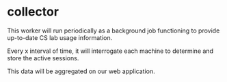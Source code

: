 # collector

This worker will run periodically as a background job functioning to provide up-to-date CS lab usage information.

Every x interval of time, it will interrogate each machine to determine and store the active sessions.

This data will be aggregated on our web application.
